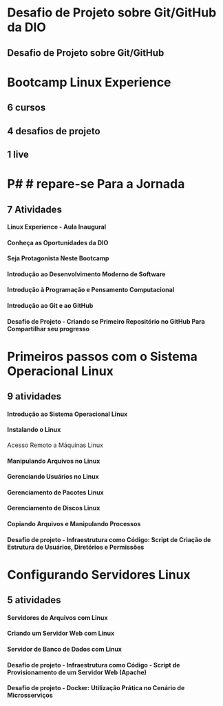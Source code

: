 # Desafio de Projeto sobre Git/GitHub da DIO
## Desafio de Projeto sobre Git/GitHub
# 
# 
# 
# Bootcamp Linux Experience
## 6 cursos 
## 4 desafios de projeto 
## 1 live
# 
# P# # repare-se Para a Jornada
## 7 Atividades
#### Linux Experience - Aula Inaugural
#### Conheça as Oportunidades da DIO
#### Seja Protagonista Neste Bootcamp
#### Introdução ao Desenvolvimento Moderno de Software
#### Introdução à Programação e Pensamento Computacional
#### Introdução ao Git e ao GitHub
#### Desafio de Projeto - Criando se Primeiro Repositório no GitHub Para Compartilhar seu progresso
# 
# Primeiros passos com o Sistema Operacional Linux
## 9 atividades
#### Introdução ao Sistema Operacional Linux
#### Instalando o Linux
Acesso Remoto a Máquinas Linux
#### Manipulando Arquivos no Linux
#### Gerenciando Usuários no Linux
#### Gerenciamento de Pacotes Linux
#### Gerenciamento de Discos Linux
#### Copiando Arquivos e Manipulando Processos
#### Desafio de projeto - Infraestrutura como Código: Script de Criação de Estrutura de Usuários, Diretórios e Permissões
# 
# Configurando Servidores Linux
## 5 atividades
#### Servidores de Arquivos com Linux
#### Criando um Servidor Web com Linux
#### Servidor de Banco de Dados com Linux
#### Desafio de projeto - Infraestrutura como Código - Script de Provisionamento de um Servidor Web (Apache)
#### Desafio de projeto - Docker: Utilização Prática no Cenário de Microsserviços

